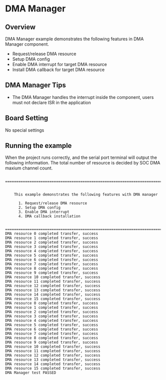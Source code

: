# DMA Manager

## Overview

DMA Manager example demonstrates the following features in DMA Manager component.
- Request/release DMA resource
- Setup DMA config
- Enable DMA interrupt for target DMA resource
- Install DMA callback for target DMA resource


## DMA Manager Tips

- The DMA Manager handles the interrupt inside the component, users must not declare ISR in the application

## Board Setting

No special settings

## Running the example

When the project runs correctly, and the serial port terminal will output the following information.
The total number of resource is decided by SOC DMA maxium channel count.

```console
 ============================================================================


    This example demonstrates the following features with DMA manager

      1. Request/release DMA resource
      2. Setup DMA config
      3. Enable DMA interrupt
      4. DMA callback installation


=============================================================================
DMA resource 0 completed transfer, success
DMA resource 1 completed transfer, success
DMA resource 2 completed transfer, success
DMA resource 3 completed transfer, success
DMA resource 4 completed transfer, success
DMA resource 5 completed transfer, success
DMA resource 6 completed transfer, success
DMA resource 7 completed transfer, success
DMA resource 8 completed transfer, success
DMA resource 9 completed transfer, success
DMA resource 10 completed transfer, success
DMA resource 11 completed transfer, success
DMA resource 12 completed transfer, success
DMA resource 13 completed transfer, success
DMA resource 14 completed transfer, success
DMA resource 15 completed transfer, success
DMA resource 0 completed transfer, success
DMA resource 1 completed transfer, success
DMA resource 2 completed transfer, success
DMA resource 3 completed transfer, success
DMA resource 4 completed transfer, success
DMA resource 5 completed transfer, success
DMA resource 6 completed transfer, success
DMA resource 7 completed transfer, success
DMA resource 8 completed transfer, success
DMA resource 9 completed transfer, success
DMA resource 10 completed transfer, success
DMA resource 11 completed transfer, success
DMA resource 12 completed transfer, success
DMA resource 13 completed transfer, success
DMA resource 14 completed transfer, success
DMA resource 15 completed transfer, success
DMA Manager test PASSED

```